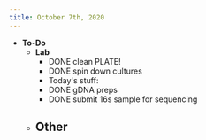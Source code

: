```yaml
---
title: October 7th, 2020
---
```


- **To-Do**
	- **Lab**
		- DONE clean PLATE!
		- DONE spin down cultures
		- Today's stuff:
		- DONE gDNA preps
		- DONE submit 16s sample for sequencing
	- **Other**
		-